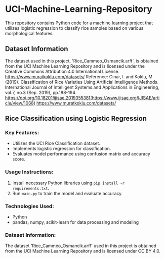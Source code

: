 # UCI-Machine-Learning-Repository
This repository contains Python code for a machine learning project that utilizes logistic regression to classify rice samples based on various morphological features.

## Dataset Information

The dataset used in this project, 'Rice_Cammeo_Osmancik.arff', is obtained from the UCI Machine Learning Repository and is licensed under the Creative Commons Attribution 4.0 International License.
https://www.muratkoklu.com/datasets/
Reference: Cinar, I. and Koklu, M. (2019). Classification of Rice Varieties Using Artificial Intelligence Methods. International Journal of Intelligent Systems and Applications in Engineering,  vol.7, no.3 (Sep. 2019), pp.188-194.
 https://doi.org/10.18201/ijisae.2019355381(https://www.ijisae.org/IJISAE/article/view/1068)
https://www.muratkoklu.com/datasets/



## Rice Classification using Logistic Regression

### Key Features:
- Utilizes the UCI Rice Classification dataset.
- Implements logistic regression for classification.
- Evaluates model performance using confusion matrix and accuracy score.

### Usage Instructions:
1. Install necessary Python libraries using `pip install -r requirements.txt`.
2. Run `main.py` to train the model and evaluate accuracy.

### Technologies Used:
- Python
- pandas, numpy, scikit-learn for data processing and modeling

### Dataset Information:
The dataset 'Rice_Cammeo_Osmancik.arff' used in this project is obtained from the UCI Machine Learning Repository and is licensed under CC BY 4.0.


